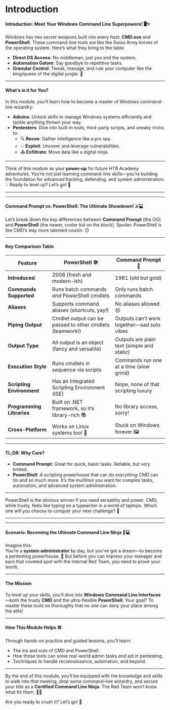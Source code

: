 # Introduction

#### Introduction: Meet Your Windows Command Line Superpowers! 🖥️✨

Windows has two secret weapons built into every host: **CMD.exe** and **PowerShell**. These command-line tools are like the Swiss Army knives of the operating system. Here’s what they bring to the table:

* **Direct OS Access**: No middleman, just you and the system.
* **Automation Galore**: Say goodbye to repetitive tasks.
* **Granular Control**: Tweak, manage, and rule your computer like the king/queen of the digital jungle. 👑

***

#### What’s in it for You?

In this module, you’ll learn how to become a master of Windows command-line wizardry:

* **Admins**: Unlock skills to manage Windows systems efficiently and tackle anything thrown your way.
* **Pentesters**: Dive into built-in tools, third-party scripts, and sneaky tricks to:
  * 🔍 **Recon**: Gather intelligence like a pro spy.
  * 💥 **Exploit**: Uncover and leverage vulnerabilities.
  * 📤 **Exfiltrate**: Move data like a digital ninja.

***

Think of this module as your **power-up** for future HTB Academy adventures. You’re not just learning command-line skills—you’re building the foundation for advanced hacking, defending, and system administration. 💡 Ready to level up? Let’s go! 🚀

***

***

#### Command Prompt vs. PowerShell: The Ultimate Showdown! ⚔️💻

Let’s break down the key differences between **Command Prompt** (the OG) and **PowerShell** (the newer, cooler kid on the block). Spoiler: PowerShell is like CMD’s way more talented cousin. 🙃

***

#### **Key Comparison Table**

| **Feature**               | **PowerShell** 🛠️                                       | **Command Prompt** 📜                      |
| ------------------------- | -------------------------------------------------------- | ------------------------------------------ |
| **Introduced**            | 2006 (fresh and modern-ish)                              | 1981 (old but gold)                        |
| **Commands Supported**    | Runs batch commands _and_ PowerShell cmdlets             | Only runs batch commands                   |
| **Aliases**               | Supports command aliases (shortcuts, yay!)               | No aliases allowed 😢                      |
| **Piping Output**         | Cmdlet output can be passed to other cmdlets (teamwork!) | Outputs can’t work together—sad solo vibes |
| **Output Type**           | All output is an object (fancy and versatile)            | Outputs are plain text (simple and static) |
| **Execution Style**       | Runs cmdlets in sequence via scripts                     | Commands run one at a time (slow grind)    |
| **Scripting Environment** | Has an Integrated Scripting Environment (ISE)            | Nope, none of that scripting luxury        |
| **Programming Libraries** | Built on .NET framework, so it’s library-rich 📚         | No library access, sorry!                  |
| **Cross-Platform**        | Works on Linux systems too! 🐧                           | Stuck on Windows forever 🖼️               |

***

#### **TL;DR: Why Care?**

* **Command Prompt**: Great for quick, basic tasks. Reliable, but very limited.
* **PowerShell**: A scripting powerhouse that can do _everything_ CMD can do and so much more. It’s the multitool you want for complex tasks, automation, and advanced system administration.

***

PowerShell is the obvious winner if you need versatility and power. CMD, while trusty, feels like typing on a typewriter in a world of laptops. Which one will you choose to conquer your next challenge? 👑

***

***

#### Scenario: Becoming the Ultimate Command Line Ninja 🥷💻

Imagine this:\
You’re a **system administrator** by day, but you’ve got a dream—to become a pentesting powerhouse. 💪 But before you can impress your manager and earn that coveted spot with the Internal Red Team, you need to prove your worth.

***

#### The Mission

To level up your skills, you’ll dive into **Windows Command Line Interfaces**—both the trusty **CMD** and the ultra-flexible **PowerShell**. Your goal? To master these tools so thoroughly that no one can deny your place among the elite!

***

#### How This Module Helps 🛠️

Through hands-on practice and guided lessons, you’ll learn:

* The ins and outs of CMD and PowerShell.
* How these tools can solve real-world admin tasks _and_ aid in pentesting.
* Techniques to handle reconnaissance, automation, and beyond.

***

By the end of this module, you’ll be equipped with the knowledge and skills to walk into that meeting, drop some command-line wizardry, and secure your title as a **Certified Command Line Ninja**. The Red Team won’t know what hit them. 🥷🔥

Are you ready to crush it? Let’s go! 🚀
















